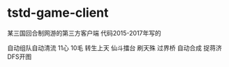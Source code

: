 # tstd-game-client
某三国回合制网游的第三方客户端 代码2015-2017年写的

自动组队自动清流 11心 10毛 转生上天 仙斗擂台 刷天殊 过界桥 自动合成 捉蒋济 DFS开图
